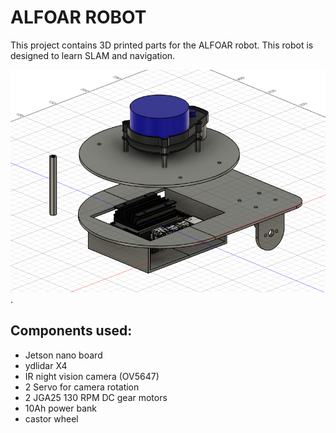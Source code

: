 
# ALFOAR ROBOT

This project contains 3D printed parts for the ALFOAR robot. This robot is designed to learn SLAM and navigation.

![Robot photo](./3d_model.png "ALFOAR ROBOT").

## Components used:
- Jetson nano board
- ydlidar X4
- IR night vision camera (OV5647)
- 2 Servo for camera rotation
- 2 JGA25 130 RPM DC gear motors
- 10Ah power bank
- castor wheel